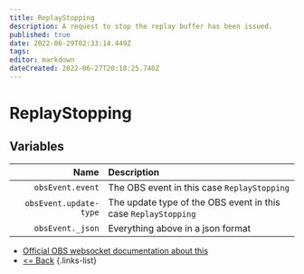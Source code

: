 ```yaml
---
title: ReplayStopping
description: A request to stop the replay buffer has been issued.
published: true
date: 2022-06-29T02:33:14.449Z
tags: 
editor: markdown
dateCreated: 2022-06-27T20:10:25.740Z
---
```


# ReplayStopping

## Variables

Name | Description
----:|:------------
| `obsEvent.event` | The OBS event in this case `ReplayStopping`
| `obsEvent.update-type` | The update type of the OBS event in this case `ReplayStopping`
| `obsEvent._json` | Everything above in a json format

* [Official OBS websocket documentation about this](https://github.com/obsproject/obs-websocket/blob/4.x-current/docs/generated/protocol.md#replaystopping)
* [<= Back](/en/Integrations/OBS/Events)
{.links-list}